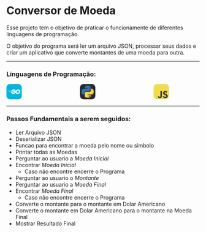 # Conversor de Moeda

Esse projeto tem o objetivo de praticar o funcionamente de diferentes
linguagens de programação.

O objetivo do programa será ler um arquivo JSON, processar seus dados e
criar um aplicativo que converte montantes de uma moeda para outra.

---

### Linguagens de Programação:

<div style="width:100vw; display:grid; grid-template-columns: repeat(5,1fr);">

<a href="https://github.com/DestinyFrog/Conversor-de-Moedas-por-JSON/tree/main/go">
	<img height="40" alt="GoLang logo" src="https://raw.githubusercontent.com/tandpfun/skill-icons/main/icons/GoLang.svg"/>
</a>

<a href="https://github.com/DestinyFrog/Conversor-de-Moedas-por-JSON/tree/main/python">
	<img height="40" alt="Python logo" src="https://raw.githubusercontent.com/tandpfun/skill-icons/main/icons/Python-Dark.svg"/>
</a>

<a href="https://github.com/DestinyFrog/Conversor-de-Moedas-por-JSON/tree/main/node">
	<img height="40" alt="Python logo" src="https://raw.githubusercontent.com/tandpfun/skill-icons/main/icons/JavaScript.svg"/>
</a>

</div>

---

### Passos Fundamentais a serem seguidos:
- Ler Arquivo JSON
- Deserializar JSON
- Funcao para encontrar a moeda pelo nome ou simbolo
- Printar todas as Moedas
- Perguntar ao usuario a *Moeda Inicial*
- Encontrar *Moeda Inicial*
	- Caso não encontre encerre o Programa
- Perguntar ao usuario o *Montante*
- Perguntar ao usuario a *Moeda Final*
- Encontrar *Moeda Final*
	- Caso não encontre encerre o Programa
- Converte o montante para o montante em Dolar Americano
- Converte o montante em Dolar Americano para o montante na Moeda Final
- Mostrar Resultado Final